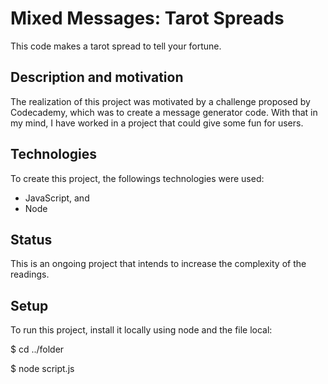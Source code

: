 # Mixed Messages: Tarot Spreads
This code makes a tarot spread to tell your fortune.

## Description and motivation
The realization of this project was motivated by a challenge proposed by Codecademy, which was to create a message generator code. With that in my mind, I have worked in a project that could give some fun for users. 

## Technologies
To create this project, the followings technologies were used:
- JavaScript, and
- Node

## Status
This is an ongoing project that intends to increase the complexity of the readings.

## Setup
To run this project, install it locally using node and the file local:

$ cd ../folder

$ node script.js
